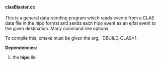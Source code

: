 #### clasBlaster.cc

This is a general data-sending program which reads events from a
CLAS data file in the hipo format and sends each hipo event as an
ejfat event to the given destination. Many command line options.

To compile this, cmake must be given the arg, -DBUILD_CLAS=1.


**Dependencies:**
1) the **hipo** lib


